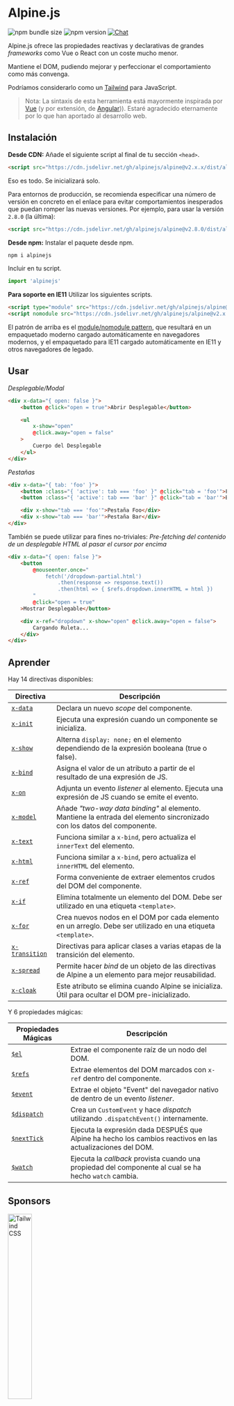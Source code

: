 # Alpine.js

![npm bundle size](https://img.shields.io/bundlephobia/minzip/alpinejs)
![npm version](https://img.shields.io/npm/v/alpinejs)
[![Chat](https://img.shields.io/badge/chat-on%20discord-7289da.svg?sanitize=true)](https://alpinejs.codewithhugo.com/chat/)

Alpine.js ofrece las propiedades reactivas y declarativas de grandes *frameworks* como Vue o React con un coste mucho menor.

Mantiene el DOM, pudiendo mejorar y perfeccionar el comportamiento como más convenga.

Podríamos considerarlo como un [Tailwind](https://tailwindcss.com/) para JavaScript.

> Nota: La sintaxis de esta herramienta está mayormente inspirada por [Vue](https://vuejs.org/) (y por extensión, de [Angular](https://angularjs.org/))). Estaré agradecido eternamente por lo que han aportado al desarrollo web.

## Instalación

**Desde CDN:** Añade el siguiente script al final de tu sección `<head>`.
```html
<script src="https://cdn.jsdelivr.net/gh/alpinejs/alpine@v2.x.x/dist/alpine.min.js" defer></script>
```

Eso es todo. Se inicializará solo.

Para entornos de producción, se recomienda especificar una número de versión en concreto en el enlace para evitar comportamientos inesperados que puedan romper las nuevas versiones. Por ejemplo, para usar la versión `2.8.0` (la última):
```html
<script src="https://cdn.jsdelivr.net/gh/alpinejs/alpine@v2.8.0/dist/alpine.min.js" defer></script>
```

**Desde npm:** Instalar el paquete desde npm.
```js
npm i alpinejs
```

Incluir en tu script.
```js
import 'alpinejs'
```

**Para soporte en IE11** Utilizar los siguientes scripts.
```html
<script type="module" src="https://cdn.jsdelivr.net/gh/alpinejs/alpine@v2.x.x/dist/alpine.min.js"></script>
<script nomodule src="https://cdn.jsdelivr.net/gh/alpinejs/alpine@v2.x.x/dist/alpine-ie11.min.js" defer></script>
```

El patrón de arriba es el [module/nomodule pattern](https://philipwalton.com/articles/deploying-es2015-code-in-production-today/), que resultará en un empaquetado moderno cargado automáticamente en navegadores modernos, y el empaquetado para IE11 cargado automáticamente en IE11 y otros navegadores de legado.

## Usar

*Desplegable/Modal*
```html
<div x-data="{ open: false }">
    <button @click="open = true">Abrir Desplegable</button>

    <ul
        x-show="open"
        @click.away="open = false"
    >
        Cuerpo del Desplegable
    </ul>
</div>
```

*Pestañas*
```html
<div x-data="{ tab: 'foo' }">
    <button :class="{ 'active': tab === 'foo' }" @click="tab = 'foo'">Foo</button>
    <button :class="{ 'active': tab === 'bar' }" @click="tab = 'bar'">Bar</button>

    <div x-show="tab === 'foo'">Pestaña Foo</div>
    <div x-show="tab === 'bar'">Pestaña Bar</div>
</div>
```

También se puede utilizar para fines no-triviales:
*Pre-fetching del contenido de un desplegable HTML al pasar el cursor por encima*
```html
<div x-data="{ open: false }">
    <button
        @mouseenter.once="
            fetch('/dropdown-partial.html')
                .then(response => response.text())
                .then(html => { $refs.dropdown.innerHTML = html })
        "
        @click="open = true"
    >Mostrar Desplegable</button>

    <div x-ref="dropdown" x-show="open" @click.away="open = false">
        Cargando Ruleta...
    </div>
</div>
```

## Aprender

Hay 14 directivas disponibles:

| Directiva | Descripción |
| --- | --- |
| [`x-data`](#x-data) | Declara un nuevo *scope* del componente. |
| [`x-init`](#x-init) | Ejecuta una expresión cuando un componente se inicializa. |
| [`x-show`](#x-show) | Alterna `display: none;` en el elemento dependiendo de la expresión booleana (true o false). |
| [`x-bind`](#x-bind) | Asigna el valor de un atributo a partir de el resultado de una expresión de JS. |
| [`x-on`](#x-on) | Adjunta un evento *listener* al elemento. Ejecuta una expresión de JS cuando se emite el evento. |
| [`x-model`](#x-model) | Añade *"two-way data binding"* al elemento. Mantiene la entrada del elemento sincronizado con los datos del componente. |
| [`x-text`](#x-text) | Funciona similar a `x-bind`, pero actualiza el `innerText` del elemento. |
| [`x-html`](#x-html) | Funciona similar a `x-bind`, pero actualiza el `innerHTML` del elemento. |
| [`x-ref`](#x-ref) | Forma conveniente de extraer elementos crudos del DOM del componente. |
| [`x-if`](#x-if) | Elimina totalmente un elemento del DOM. Debe ser utilizado en una etiqueta `<template>`. |
| [`x-for`](#x-for) | Crea nuevos nodos en el DOM por cada elemento en un arreglo. Debe ser utilizado en una etiqueta `<template>`. |
| [`x-transition`](#x-transition) | Directivas para aplicar clases a varias etapas de la transición del elemento. |
| [`x-spread`](#x-spread) | Permite hacer *bind* de un objeto de las directivas de Alpine a un elemento para mejor reusabilidad. |
| [`x-cloak`](#x-cloak) | Este atributo se elimina cuando Alpine se inicializa. Útil para ocultar el DOM pre-inicializado. |

Y 6 propiedades mágicas:

| Propiedades Mágicas | Descripción |
| --- | --- |
| [`$el`](#el) | Extrae el componente raíz de un nodo del DOM. |
| [`$refs`](#refs) | Extrae elementos del DOM marcados con `x-ref` dentro del componente. |
| [`$event`](#event) | Extrae el objeto "Event" del navegador nativo de dentro de un evento *listener*. |
| [`$dispatch`](#dispatch) | Crea un `CustomEvent` y hace *dispatch* utilizando `.dispatchEvent()` internamente. |
| [`$nextTick`](#nexttick) | Ejecuta la expresión dada DESPUÉS que Alpine ha hecho los cambios reactivos en las actualizaciones del DOM. |
| [`$watch`](#watch) | Ejecuta la *callback* provista cuando una propiedad del componente al cual se ha hecho `watch` cambia. |


## Sponsors

<img width="33%" src="https://refactoringui.nyc3.cdn.digitaloceanspaces.com/tailwind-logo.svg" alt="Tailwind CSS">

**¿Quieres tu logo aquí? [Escríbe MP en Twitter](https://twitter.com/calebporzio)**

## Proyectos de la Comunidad

* [AlpineJS Weekly Newsletter](https://alpinejs.codewithhugo.com/newsletter/)
* [Spruce (State Management)](https://github.com/ryangjchandler/spruce)
* [Turbolinks Adapter](https://github.com/SimoTod/alpine-turbolinks-adapter)
* [Alpine Magic Helpers](https://github.com/KevinBatdorf/alpine-magic-helpers)
* [Awesome Alpine](https://github.com/ryangjchandler/awesome-alpine)

### Directivas

---

### `x-data`

**Ejemplo:** `<div x-data="{ foo: 'bar' }">...</div>`

**Estructura:** `<div x-data="[object literal]">...</div>`

`x-data` declara un nuevo *scope* del componente. Indica al *framework* que debe inicializar un nuevo componente con el objeto especificado.

Es análogo a la propiedad `data` de un componente en Vue.

**Extraer Lógica del Componente**

Se pueden extraer datos (y comportamiento) en funciones reutilizables:

```html
<div x-data="dropdown()">
    <button x-on:click="open">Abrir</button>

    <div x-show="isOpen()" x-on:click.away="close">
        // Desplegable
    </div>
</div>

<script>
    function dropdown() {
        return {
            show: false,
            open() { this.show = true },
            close() { this.show = false },
            isOpen() { return this.show === true },
        }
    }
</script>
```

> **Para usuarios de bundler**, notad que Alpine.js accede a funciones que están en el *scope* global (`window`), es necesario asignar explicitamente las funciones a `window` para poder usarlas con `x-data`. Por ejemplo, `window.dropdown = function () {}` (eso pasa porque Webpack, Rollup, Parcel etc. pone las funciones que defines en el *scope* del módulo y no de `window`).


También puedes mezclar múltiples tipos de datos usadndo desestructuración de objetos:

```html
<div x-data="{...dropdown(), ...tabs()}">
```

---

### `x-init`
**Ejemplo:** `<div x-data="{ foo: 'bar' }" x-init="foo = 'baz'"></div>`

**Estructura:** `<div x-data="..." x-init="[expression]"></div>`

`x-init` ejecuta una expresión cuando se inicializa un componente.

Si deseas ejecutar código DESPUÉS que Alpine haga las actualizaciones iniciales al DOM (similar al *hook* de `mounted()` en VueJS), puedes devolver un *callback* en `x-init`, y se ejecutará después:

`x-init="() => { // aquí tenemos acceso al estado de post-inicialización del DOM // }"`

---

### `x-show`
**Ejemplo:** `<div x-show="open"></div>`

**Estructura:** `<div x-show="[expression]"></div>`

`x-show` alterna el estilo `display: none;` del elemento dependiendo de si la expresión evalúa a `true` o `false`.

**x-show.transition**

`x-show.transition` es una API de conveniencia para hacer `x-show`s más agradables utilizando transiciones de CSS.

```html
<div x-show.transition="open">
    Estos contenidos entraran y saldrán de transición.
</div>
```

| Directiva | Descripción |
| --- | --- |
| `x-show.transition` | A simultaneous fade and scale. (opacity, scale: 0.95, timing-function: cubic-bezier(0.4, 0.0, 0.2, 1), duration-in: 150ms, duration-out: 75ms)
| `x-show.transition.in` | Only transition in. |
| `x-show.transition.out` | Only transition out. |
| `x-show.transition.opacity` | Only use the fade. |
| `x-show.transition.scale` | Only use the scale. |
| `x-show.transition.scale.75` | Customize the CSS scale transform `transform: scale(.75)`. |
| `x-show.transition.duration.200ms` | Sets the "in" transition to 200ms. The out will be set to half that (100ms). |
| `x-show.transition.origin.top.right` | Customize the CSS transform origin `transform-origin: top right`. |
| `x-show.transition.in.duration.200ms.out.duration.50ms` | Different durations for "in" and "out". |

> Nota: Todas esos modificadores de transiciones se pueden usar conjuntamente con cualquiera de los otros. Esto es posible (aunque ridículo lol): `x-show.transition.in.duration.100ms.origin.top.right.opacity.scale.85.out.duration.200ms.origin.bottom.left.opacity.scale.95`

> Nota: `x-show` espera a que cualquier hijo acabe de salir de la transición. Si quieres evitar este comportamiento, añade el modificador `.immediate`:
```html
<div x-show.immediate="open">
    <div x-show.transition="open">
</div>
```
---

### `x-bind`

> Nota: Eres libre de usar la sintaxis abreviada ":": `:type="..."`

**Ejemplo:** `<input x-bind:type="inputType">`

**Estructura:** `<input x-bind:[attribute]="[expression]">`

`x-bind` asigna el valor de un atributo como el resultado de evaluar una expresión de Javascript. La expresión tiene acceso a todos las claves del objeto de datos del componente, y se actualizará cada vez que se actualizan los datos.

> Nota: *bindings* de atributos SÓLO se actualizan cuando se actualizan las dependencias. El *framework* es lo suficientemente inteligente para observar cambios en los datos y detectar que *bindings* se encargan de esos.

**`x-bind` para atributos de clase**

`x-bind` se comporta un poco distinto cuando hacemos *binding* de un atributo `class`.

Para clases, es necesario pasar un objeto cuyas claves sean los nombres de la clase, y los valores sean expresiones booleanas que determinan si las clases se aplican o no.

Por ejemplo:
`<div x-bind:class="{ 'hidden': foo }"></div>`

En este ejemplo, la clase "hidden" solo se aplicará cuando el valor del atributo `foo` sea `true`.

**`x-bind` para atributos booleanos**

`x-bind` da soporte a atributos booleanos del mismo modo que funciona para atributos valuables, utilizando una variable como condicion o cualquier expresión de JavaScript que resuelve a `true` o `false`.

Por ejemplo:
```html
<!-- Given: -->
<button x-bind:disabled="myVar">Hazme click</button>

<!-- When myVar == true: -->
<button disabled="disabled">Hazme click</button>

<!-- When myVar == false: -->
<button>Click me</button>
```

Esto añadirá o eliminará el atributo `disabled` cuando `myVar` sea `true` o `false` respectivamente.

Se soportan atributos booleanos de la [especificación de HTML](https://html.spec.whatwg.org/multipage/indices.html#attributes-3:boolean-attribute), por ejemplo `disabled`, `readonly`, `required`, `checked`, `hidden`, `selected`, `open`, etc.

**Modificador `.camel`**
**Ejemplo:** `<svg x-bind:view-box.camel="viewBox">`

El modificador `camel` hace *binding* del equivalente al nombre del atributo en *camel case*. En el ejemplo de arriba, el valor de `viewBox` se asignará al atributo `viewBox` y no al atributo `view-box`.

---

### `x-on`

> Nota: Eres libre de usar la sintaxis abreviada "@": `@click="..."`

**Ejemplo:** `<button x-on:click="foo = 'bar'"></button>`

**Structure:** `<button x-on:[event]="[expression]"></button>`

`x-on` adjunta un evento *listener* al elemento en el cual se declara. Cuando se emite el evento, se ejecuta la expresion de JavaScript especificada.

Si cualquier dato es modificado en la expresión, otros atributos de elementos "vinculados" con dicho dato, se actualizarán.

> Nota: También se puede especificar el nombre de una función de JavaScript

**Ejemplo:** `<button x-on:click="myFunction"></button>`

Eso es equivalente a: `<button x-on:click="myFunction($event)"></button>`

**Modificador `keydown`**

**Ejemplo:** `<input type="text" x-on:keydown.escape="open = false">`

Puedes especificar teclas en conreto a escuchar utilizando modificadores *keydown* anexados a la directiva `x-on:keydown`. Nótese que los modificadores son versiones *kebab-cased* de los valores de `Event.key`.

Ejemplos: `enter`, `escape`, `arrow-up`, `arrow-down`

> Nota: También puedes escuchar combinaciones de teclas de sistema como: `x-on:keydown.cmd.enter="foo"`

**Modificador `.away`**

**Ejemplo:** `<div x-on:click.away="showModal = false"></div>`

Cuando el modificador `.away` está presente, el evento solo se ejecutara cuando el evento se origina de una fuente distinta al propio elemento o sus hijos.

**Modificador `.prevent`**
**Ejemplo:** `<input type="checkbox" x-on:click.prevent>`

Añadir `.prevent` en un *listener* de eventos llama a `preventDefault` sobre el evento disparado. En el ejemplo de arriba, esto significa que realmente la casilla no se marcará cuando el usuario haga click en ella.

**Modificador `.stop`**
**Ejemplo:** `<div x-on:click="foo = 'bar'"><button x-on:click.stop></button></div>`

Añadir `.stop` en un *listener* de eventos llama a `stopPropagation` sobre el evento disparado. En el ejemplo de arriba, esto significa que el evento de "click" no saltará hacia el `<div>` exterior. En otras palabras, cuando un usuario pulse el botón, no se asignará `'bar'` a `foo`.

**Modificador `.self`**
**Ejemplo:** `<div x-on:click.self="foo = 'bar'"><button></button></div>`

Añadir `.self` en un *listener* de eventos hará que el evento solo se dispare si `$event.target` es el propio elemento. En el ejemplo de arriba, esto significa que el evento de "click" que propaga el evento hacia el `<div>`exterior **no** correrá el código indicado.

**Modificador `.window`**
**Ejemplo:** `<div x-on:resize.window="isOpen = window.outerWidth > 768 ? false : open"></div>`

Añadir `.window` en un *listener* de eventos instalará el *listener* en el objeto global `window` y no en el nodo del DOM en el que se declara. Esto es útil cuando quieres modificar el estado de un componente cuando algo cambia en `window`, como un evento de redimensión. En este ejemplo, cuando la ventana supera los 768 píxeles de anchura, cierra el modal/desplegable, y en el caso contrario mantiene el mismo estado.

>Nota: También se puede usar el modificador `.document` para adjuntar *listeners* a `document` y no en `window`

**Modificador `.once`**
**Ejemplo:** `<button x-on:mouseenter.once="fetchSomething()"></button>`

Añadir el modificador `.once` en un *listener* de eventos asegura que el *listener* solo se ejecute una sola vez. Esto es útil para tareas que solo quieres realizar una vez, como un *fetch* parcial de un HTML o similares.

**Modificador `.passive`**
**Ejemplo:** `<button x-on:mousedown.passive="interactive = true"></button>`

Añadir el modificador `.passive` en un *listener* de eventos hará que el *listener* sea pasivo, lo que significa que `preventDefault()` no funcionará en ninguno de los eventos procesados. Esto puede ayudar, por ejemplo, con el buen desempeño del desplazamiento en dispositivos táctiles.

**Modificador `.debounce`**
**Ejemplo:** `<input x-on:input.debounce="fetchSomething()">`

El modificador `debounce` permite hacer "debounce" de un evento. En otras palabras, la respuesta al evento NO se ejecutará hasta que haya pasado una cierta cantidad de tiempo desde que el evento se lanzó por última vez. Cuando está listo para ser llamado, se ejecutará la última respuesta.

El valor de "espera" por defecto es de 250 milisegundos.

Para personalizar este valor, es posible especificar una cifra en concreto de la siguiente forma:

```
<input x-on:input.debounce.750="fetchSomething()">
<input x-on:input.debounce.750ms="fetchSomething()">
```

**Modificador `.camel`**
**Ejemplo:** `<input x-on:event-name.camel="doSomething()">`

El modificador `camel` hace *binding* del equivalente al nombre del evento en *camel case*. En el ejemplo de arriba, la expresión se evaluara cuando se dispare el evento `eventName`.

---

### `x-model`
**Ejemplo:** `<input type="text" x-model="foo">`

**Estructura:** `<input type="text" x-model="[data item]">`

`x-model` añade *"two-way data binding"* en un elemento. En otras palabras, el valor del elemento de entrada estara sincronizado con el valor del dato en el componente.

> Nota: `x-model` es lo suficientemente inteligente para detectar cambios en inputs de texto, checkboxes, radio buttons, radio buttons, textareas, selects, y multiple selects. Debería comportarse [igual que lo hace Vue](https://vuejs.org/v2/guide/forms.html) en esos escenarios.

**Modificador `.number`**
**Ejemplo:** `<input x-model.number="age">`

El modificador `number` convierte el valor de entrada a un número. En caso que no se pueda convertir a número, devuelve el valor original.

**Modificador `.debounce`**
**Ejemplo:** `<input x-model.debounce="search">`

El modificador `debounce` permite añadir "debounce" en la actualización de un valor. En otras palabras, la respuesta al evento NO se ejecutará hasta que haya pasado una cierta cantidad de tiempo desde que se disparó el último evento. Cuando la respuesta está lista para ser llamada, se ejecutará la respuesta al último evento.

El valor de "espera" por defecto es de 250 milisegundos.

Para personalizar este valor, es posible especificar una cifra en concreto de la siguiente forma:

```
<input x-model.debounce.750="search">
<input x-model.debounce.750ms="search">
```

---

### `x-text`
**Ejemplo:** `<span x-text="foo"></span>`

**Estructura:** `<span x-text="[expression]"`

`x-text` funciona similar a `x-bind`, pero actualiza el `innerText` del elemento en lugar del valor del atributo.

---

### `x-html`
**Ejemplo:** `<span x-html="foo"></span>`

**Estructura:** `<span x-html="[expression]"`

`x-html` funciona similar a `x-bind`, pero actualiza el `innerHTML` del elemento en lugar del valor del atributo.

> :warning: **Utiliza solo contenido confiable y no elementos introducidos por el usuario.** :warning:
>
> Renderizar HTML de terceros dinamicamente puede facilmente llevarnos a vulnerabilidades [XSS](https://developer.mozilla.org/en-US/docs/Glossary/Cross-site_scripting).

---

### `x-ref`
**Ejemplo:** `<div x-ref="foo"></div><button x-on:click="$refs.foo.innerText = 'bar'"></button>`

**Estructura:** `<div x-ref="[ref name]"></div><button x-on:click="$refs.[ref name].innerText = 'bar'"></button>`

`x-ref` permite una forma conveniente de extraer elementos crudos del DOM del componente. Colocando el atributo `x-ref` en un elemento, pasa a estar disponible para todas las respuestas de eventos dentro de un objeto llamado `$refs`.

Esta es una alternativa útil para evitar tener ids y utilizar `document.querySelector` en todos lados.

> Nota: También se puede hacer *bind* dinámico de valores para x-ref: `<span :x-ref="item.id"></span>` en caso de ser necesario.

---

### `x-if`
**Ejemplo:** `<template x-if="true"><div>Some Element</div></template>`

**Estructura:** `<template x-if="[expression]"><div>Some Element</div></template>`

En casos donde `x-show` no es suficiente (`x-show` pone el elemento con `display: none` si es false) `x-if` se puede utilizar para eliminar un elemento del DOM completamente.

Es importante que `x-if` se use en una etiqueta `<template></template>` porque Alpine no utiliza un DOM virtual. Esta implementación permite a Alpine a ser robusto usando el DOM real y hacer su magia.

> Nota: `x-if` debe tener un único elemento raíz dentro de la etiqueta `<template></template>`.

> Nota: Cuando se usa `template` dentro de una etiqueta `svg`, es necesario añadir un [polyfill](https://github.com/alpinejs/alpine/issues/637#issuecomment-654856538) que debe ejecutarse antes que Alpine.js se inicialice.

---

### `x-for`
**Ejemplo:**
```html
<template x-for="item in items" :key="item">
    <div x-text="item"></div>
</template>
```

> Nota: El *binding* `:key` es opcional, pero es ALTAMENTE recomendado.

`x-for` está disponible para casos donde se requiere de crear nuevos nodos en el DOM por cada elemento en un arreglo. Actua similar a `v-for` en Vue, con la exepción que es necesario usarlo con una etiqueta `template` y no un elemento cualquiera.

Si quieres acceder al indice actual de la iteración, utiliza la siguiente sintaxis:

```html
<template x-for="(item, index) in items" :key="index">
    <!-- También se puede referenciar a "index" dentro de la iteración si es necesario. -->
    <div x-text="index"></div>
</template>
```

> Nota: `x-for` debe tener un único elemento raíz dentro de la etiqueta `<template></template>`.

> Nota: Cuando se usa `template` dentro de una etiqueta `svg`, es necesario añadir un [polyfill](https://github.com/alpinejs/alpine/issues/637#issuecomment-654856538) que debe ejecutarse antes que Alpine.js se inicialice.


#### Anidando `x-for`s
Se pueden anidar bucles `x-for`, pero se debe envolver cada bucle en un elemento. Por ejemplo:

```html
<template x-for="item in items">
    <div>
        <template x-for="subItem in item.subItems">
            <div x-text="subItem"></div>
        </template>
    </div>
</template>
```

---

### `x-transition`
**Ejemplo:**
```html
<div
    x-show="open"
    x-transition:enter="transition ease-out duration-300"
    x-transition:enter-start="opacity-0 transform scale-90"
    x-transition:enter-end="opacity-100 transform scale-100"
    x-transition:leave="transition ease-in duration-300"
    x-transition:leave-start="opacity-100 transform scale-100"
    x-transition:leave-end="opacity-0 transform scale-90"
>...</div>
```

```html
<template x-if="open">
    <div
        x-transition:enter="transition ease-out duration-300"
        x-transition:enter-start="opacity-0 transform scale-90"
        x-transition:enter-end="opacity-100 transform scale-100"
        x-transition:leave="transition ease-in duration-300"
        x-transition:leave-start="opacity-100 transform scale-100"
        x-transition:leave-end="opacity-0 transform scale-90"
    >...</div>
</template>
```

> El ejemplo de arriba utiliza clases de [Tailwind CSS](https://tailwindcss.com)

Alpine ofrece 6 formas distintas de directivas de transición para aplicar clases en varias etapas de transición de un elemento, entre los estados "hidden" y "shown". Estas directivas funcionan con ambos `x-show` y `x-if`.

Estas, funcionan exactamente igual que las directivas de transición de VueJS con la diferencia de que tienen distintos nombres y más sensibles:

| Directiva | Descripción |
| --- | --- |
| `:enter` | Se aplica durante toda la fase de entrada. |
| `:enter-start` | Se añade antes que el elemento se inserte y se elimina un fotograma después de que se inserte el elemento. |
| `:enter-end` | Añadido un fotograma después se inserir el elemento (al mismo tiempo que se elimina `enter-start`), y se elimina cuando la transición/animación finaliza. |
| `:leave` | Aplicado durante toda la fase de abandono. |
| `:leave-start` | Añadido inmediatamente cuando se dispara el abandono de la transición, y eliminado después de un fotograma. |
| `:leave-end` | Añadido un fotograma después de que se dispare el dejar la transición (al mismo tiempo que se elimina `leave-start`), y se elimina cuando la transición/animación finaliza.

---

### `x-spread`
**Ejemplo:**
```html
<div x-data="dropdown()">
    <button x-spread="trigger">Abrir Desplegable</button>

    <span x-spread="dialogue">Desplegar Contenidos</span>
</div>

<script>
    function dropdown() {
        return {
            open: false,
            trigger: {
                ['@click']() {
                    this.open = true
                },
            },
            dialogue: {
                ['x-show']() {
                    return this.open
                },
                ['@click.away']() {
                    this.open = false
                },
            }
        }
    }
</script>
```

`x-spread` permite extraer los *bindings* de Alpine de un elemento en un objeto reutilizable.

Las claves del objeto son las directivas (puede ser cualquiera, incluyendo modificadores), y los valores son *callbacks* a evaluar por Alpine.

> Note: Excepciónes con `x-spread`:
> - Cuando la directiva a extender es `x-for`, es necesario retornar una expresion en formato de *string* en el *callback*. Por ejemplo: `['x-for']() { return 'item in items' }`.
> - `x-init` y `x-data` no se pueden usar dentro de un objeto para "spread".

---

### `x-cloak`
**Ejemplo:** `<div x-data="{}" x-cloak></div>`

Los atributos de `x-cloak` se eliminan de los elementos cuando Alpine se inicializa. Esto es util para ocultar elementos pre-inicializados del DOM. Es recomendado añadir el siguiente estilo global para que esto funcione:

```html
<style>
    [x-cloak] { display: none; }
</style>
```

### Propiedades Mágicas

> Con la excepción de `$el`, las propiedades mágicas **no están disponibles junto a `x-data`** ya que el componente aún no ha sido inicializado.

---

### `$el`
**Ejemplo:**
```html
<div x-data>
    <button @click="$el.innerHTML = 'foo'">Reemplázame con "foo"</button>
</div>
```

`$el` es una propiedad mágica que puede ser utilizada para extraer el nodo DOM del componente raíz.

### `$refs`
**Ejemplo:**
```html
<span x-ref="foo"></span>

<button x-on:click="$refs.foo.innerText = 'bar'"></button>
```

`$refs` es una propiedad mágica que puede ser utilizada para extraer elementos DOM marcados con `x-ref` dentro del componente. Esto es útil cuando es necesario manipular manualmente elementos del DOM.

---

### `$event`
**Ejemplo:**
```html
<input x-on:input="alert($event.target.value)">
```

`$event` es una propiedad mágica que puede ser utilizada junto un a un *listener* de eventos para extraer el objeto nativo "Event" del navegador.

> Nota: La propiedad $event sólo está disponible en expresiones del DOM.

Si se requiere acceder a $event dentro de una función de JavaScript puedes pasar el objecto directamente como parámetro:

`<button x-on:click="myFunction($event)"></button>`

---

### `$dispatch`
**Ejemplo:**
```html
<div @custom-event="console.log($event.detail.foo)">
    <button @click="$dispatch('custom-event', { foo: 'bar' })">
    <!-- Al hacer click, hará console.log de "bar" -->
</div>
```

**Nota en la Propagación de Eventos**

Nótese que, por el [event bubbling](https://en.wikipedia.org/wiki/Event_bubbling), cuando se necesita capturar eventos enviados desde nodes que están anidado bajo el mismo nivel de jerarquía, es necesario usar el modificador [`.window`](https://github.com/alpinejs/alpine#x-on):

**Ejemplo:**

```html
<div x-data>
    <span @custom-event="console.log($event.detail.foo)"></span>
    <button @click="$dispatch('custom-event', { foo: 'bar' })">
<div>
```

> Esto no funcionará porqué cuando se dispara `custom-event`, se propagará hacia el antepasado común, el `div`.

**_Dispatching_ Componentes**

También se puede aprovechar la técnica anterior para hacer que los componentes se comuniquen entre ellos:

**Ejemplo:**

```html
<div x-data @custom-event.window="console.log($event.detail)"></div>

<button x-data @click="$dispatch('custom-event', 'Hello World!')">
<!-- Al hacer click, hará console.log de "Hello World!". -->
```

`$dispatch` es un atajo para crear un evento personalizado `CustomEvent` y enviarlo utilizando `.dispatchEvent()` internamente. Hay muchos casos de uso buenos en donde se requiere pasar los datos entre componentes utilizando eventos personalizados. [Leer esto](https://developer.mozilla.org/en-US/docs/Web/Guide/Events/Creating_and_triggering_events) para mas información sobre el sistema de `CustomEvent` en los navegadores.

Nótese que cualquier dato que se pasa como segundo parametro de `$dispatch('some-event', { some: 'data' })`, pasa a estar disponible a través de la propiedad "detail" de los nuevos eventos: `$event.detail.some`. Añadir datos de eventos personalizados a la propiedad `.detail` es la práctica estándar para usar `CustomEvent` en navegadores. [Leer esto](https://developer.mozilla.org/en-US/docs/Web/API/CustomEvent/detail) para mas información.

También se puede utilizar `$dispatch()` para disparar actualizaciones de los datos para bindings con `x-model`. Por ejemplo:

```html
<div x-data="{ foo: 'bar' }">
    <span x-model="foo">
        <button @click="$dispatch('input', 'baz')">
        <!-- Después de pulsar el botón, `x-model` captura el evento "input", y actualiza foo a "baz". -->
    </span>
</div>
```

> Nota: La propiedad $dispatch sólo está disponible en expresiones del DOM.

Si necesitas acceder a $dispatch desde dentro de una función de JavaScript, puedes pasarlo como parámetro:

`<button x-on:click="myFunction($dispatch)"></button>`

---

### `$nextTick`
**Ejemplo:**
```html
<div x-data="{ fruit: 'apple' }">
    <button
        x-on:click="
            fruit = 'pear';
            $nextTick(() => { console.log($event.target.innerText) });
        "
        x-text="fruit"
    ></button>
</div>
```

`$nextTick` es una propiedad mágica que permite ejecutar la expresión indicada sólo DESPUÉS que Alpine haga las actualizaciones reactivas del DOM. Esto es útil para las veces que se necesita interactuar con el DOM DESPUÉS que se reflejen todas las actualizaciones que has hecho de los datos.

---

### `$watch`
**Ejemplo:**
```html
<div x-data="{ open: false }" x-init="$watch('open', value => console.log(value))">
    <button @click="open = ! open">Toggle Open</button>
</div>
```

Puedes hacer "watch" a la propiedad de un componente con el método mágico `$watch`. En el ejemplo de arriba, cuando se pulsa el botón y `open` cambia, la retrollamada provista ejecutara el `console.log` con el nuevo valor.

## Seguridad
Si encuentras una brecha de seguridad, por favor envía un email a [calebporzio@gmail.com]().

Alpine depende de una implementación personalizada utilizando el objeto `Function` para evaluar las directivas. A pesar de ser más seguro que `eval()`, su uso está prohibido en algunos entornos, tels como Google Chrome App, utilizando Content Security Policy restrictivas (CSP).

Si utilizas Alpine en un sitio web que maneja datos sensibles y requiere [CSP](https://csp.withgoogle.com/docs/strict-csp.html), necesitas incluir `unsafe-eval` en tu política. Una política robusta configurada correctamente ayudará a proteger a tus usuarios cuando utilizan datos personales o financieros.

Ya que la política se aplica a todos los scripts de tu página, es improtante que otras bibliotecas externas incluidas en el sitio web sean revisadas cuidadosamente para asegurar que son confiables y que no intrudicen ninguna vulnerabilidad de Cross Site Scripting ni usando `eval()`ni manipulando el DOM para inyectar código malicioso en tu página.

## V3 Roadmap
* Migrar de `x-ref` a `ref` para paridad con Vue?
* Añadir `Alpine.directive()`
* Añadir `Alpine.component('foo', {...})` (Con el método mágico `__init()`)
* Enviar eventos de Alpine para "loaded", "transition-start", etc... ([#299](https://github.com/alpinejs/alpine/pull/299)) ?
* Eliminar síntaxis de "object" (y array) de `x-bind:class="{ 'foo': true }"` ([#236](https://github.com/alpinejs/alpine/pull/236) para añadir soporte a sintaxis de objeto para el atributo `style`)
* Mejorar `x-for` para reactividad con mutaciones ([#165](https://github.com/alpinejs/alpine/pull/165))
* Añadir soporte "deep watching" en V3 ([#294](https://github.com/alpinejs/alpine/pull/294))
* Añadir atajo `$el`
* Cambiar `@click.away` a `@click.outside`?

## Licencia

Copyright © 2019-2020 Caleb Porzio y colaboradores

Licenciado bajo la licencia MIT, ve [LICENSE.md](LICENSE.md) para más detalles.
